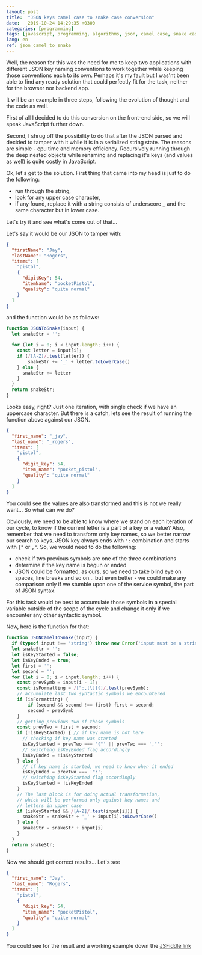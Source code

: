 ```yaml
---
layout: post
title:  "JSON keys camel case to snake case conversion"
date:   2019-10-24 14:29:35 +0300
categories: [programming]
tags: [javascript, programming, algorithms, json, camel case, snake case, parsing]
lang: en
ref: json_camel_to_snake
---
```


Well, the reason for this was the need for me to keep two applications with 
different JSON key naming conventions to work together while keeping those conventions each to its own. Perhaps it's
my fault but I was'nt been able to find any ready solution that could perfectly fit for the task, neither for the browser nor backend app. 

It will be an example in three steps, following the evolution of thought and the code as well.

First of all I decided to do this conversion on the front-end side, so we will speak JavaScript further down.

Second, I shrug off the possibility to do that after the JSON parsed and decided to tamper with it while it is in a serialized string state. 
The reasons are simple - cpu time and memory efficiency. Recursively running through the deep nested objects while renaming and replacing it's keys (and values as well) is quite costly in JavaScript.

Ok, let's get to the solution. First thing that came into my head is just to do the following:
- run through the string,
- look for any upper case character,
- if any found, replace it with a string consists of underscore `_` and the same character but in lower case.

Let's try it and see what's come out of that...

Let's say it would be our JSON to tamper with:
```json
{
  "firstName": "Jay",
  "lastName": "Rogers",
  "items": [
    "pistol",
    {
      "digitKey": 54,
      "itemName": "pocketPistol",
      "quality": "quite normal"
    }
  ]
}
```
and the function would be as follows:
```javascript
function JSONToSnake(input) {
  let snakeStr = '';

  for (let i = 0; i < input.length; i++) {
  	const letter = input[i];
	if (/[A-Z]/.test(letter)) {
    	snakeStr += '_' + letter.toLowerCase()
    } else {
      snakeStr += letter
    }
  }
  return snakeStr;
}
```

Looks easy, right? Just one iteration, with single check if we have an uppercase character.
But there is a catch, lets see the result of running the function above against our JSON.

```json
{
  "first_name": "_jay",
  "last_name": "_rogers",
  "items": [
    "pistol",
    {
      "digit_key": 54,
      "item_name": "pocket_pistol",
      "quality": "quite normal"
    }
  ]
}
```

You could see the values are also transformed and this is not we really want... So what can we do?

Obviously, we need to be able to know where we stand on each iteration of our cycle, to know if the current letter is a part of a key or a value?
Also, remember that we need to transform only key names, so we better narrow our search to keys. 
JSON key always ends with `":` combination and starts with `{"` or `,"`. So, we would need to do the following: 
- check if two previous symbols are one of the three combinations
- determine if the key name is begun or ended
- JSON could be formatted, as ours, so we need to take blind eye on spaces, line breaks and so on... but even better - we could make any comparison only if we stumble upon one of the 
service symbol, the part of JSON syntax.

For this task would be best to accumulate those symbols in a special variable outside of the scope of the cycle and change it only if we encounter any other syntactic symbol.

Now, here is the function for that:

```javascript
function JSONCamelToSnake(input) {
  if (typeof input !== 'string') throw new Error('input must be a string');
  let snakeStr = '';
  let isKeyStarted = false;
  let isKeyEnded = true;
  let first = '';
  let second = '';
  for (let i = 0; i < input.length; i++) {
  	const prevSymb = input[i - 1];
    const isFormatting = /[":,[\]}{]/.test(prevSymb);
    // accumulate last two syntactic symbols we encountered
    if (isFormatting) {
    	if (second && second !== first) first = second;
    	second = prevSymb
    }
    // getting previous two of those symbols
    const prevTwo = first + second;
    if (!isKeyStarted) { // if key name is not here
      // checking if key name was started
      isKeyStarted = prevTwo === '{"' || prevTwo === ',"';
      // switching isKeyEnded flag accordingly
      isKeyEnded = !isKeyStarted
    } else {
      // if key name is started, we need to know when it ended
      isKeyEnded = prevTwo === '":';
      // switching isKeyStarted flag accordingly
      isKeyStarted = !isKeyEnded
    }
    // The last block is for doing actual transformation,
    // which will be performed only against key names and
    // letters in upper case
    if (isKeyStarted && /[A-Z]/.test(input[i])) {
      snakeStr = snakeStr + '_' + input[i].toLowerCase()
    } else {
      snakeStr = snakeStr + input[i]
    }
  }
  return snakeStr;
}
```

Now we should get correct results... Let's see

```json
{
  "first_name": "Jay",
  "last_name": "Rogers",
  "items": [
    "pistol",
    {
      "digit_key": 54,
      "item_name": "pocketPistol",
      "quality": "quite normal"
    }
  ]
}
```

You could see for the result and a working example down the [JSFiddle link](https://jsfiddle.net/horlet/69eLvb5r/)


